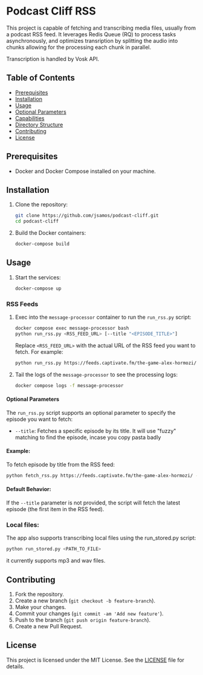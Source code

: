 # Podcast Cliff RSS

This project is capable of fetching and transcribing media files, usually from a podcast RSS feed. It leverages Redis Queue (RQ) to process tasks asynchronously, and optimizes transription by splitting the audio into chunks allowing for the processing each chunk in parallel.

Transcription is handled by Vosk API.

## Table of Contents

- [Prerequisites](#prerequisites)
- [Installation](#installation)
- [Usage](#usage)
- [Optional Parameters](#optional-parameters)
- [Capabilities](#capabilities)
- [Directory Structure](#directory-structure)
- [Contributing](#contributing)
- [License](#license)

## Prerequisites

- Docker and Docker Compose installed on your machine.

## Installation

1. Clone the repository:

    ```sh
    git clone https://github.com/jsamos/podcast-cliff.git
    cd podcast-cliff
    ```

2. Build the Docker containers:

    ```sh
    docker-compose build
    ```

## Usage

1. Start the services:

    ```sh
    docker-compose up
    ```

### RSS Feeds

1. Exec into the `message-processor` container to run the `run_rss.py` script:

    ```sh
    docker compose exec message-processor bash
    python run_rss.py <RSS_FEED_URL> [--title "<EPISODE_TITLE>"]
    ```

    Replace `<RSS_FEED_URL>` with the actual URL of the RSS feed you want to fetch. For example:

    ```sh
    python run_rss.py https://feeds.captivate.fm/the-game-alex-hormozi/
    ```

2. Tail the logs of the `message-processor` to see the processing logs:

    ```sh
    docker compose logs -f message-processor
    ```

#### Optional Parameters

The `run_rss.py` script supports an optional parameter to specify the episode you want to fetch:

- `--title`: Fetches a specific episode by its title. It will use "fuzzy" matching to find the episode, incase you copy pasta badly

#### Example:

To fetch episode by title from the RSS feed:

```sh
python fetch_rss.py https://feeds.captivate.fm/the-game-alex-hormozi/ --title 'Why Branding Makes You Money'
```

#### Default Behavior:

If the `--title` parameter is not provided, the script will fetch the latest episode (the first item in the RSS feed).

### Local files:

The app also supports transcribing local files using the run_stored.py script:

```sh
python run_stored.py <PATH_TO_FILE>
```

it currently supports mp3 and wav files.

## Contributing

1. Fork the repository.
2. Create a new branch (`git checkout -b feature-branch`).
3. Make your changes.
4. Commit your changes (`git commit -am 'Add new feature'`).
5. Push to the branch (`git push origin feature-branch`).
6. Create a new Pull Request.

## License

This project is licensed under the MIT License. See the [LICENSE](LICENSE) file for details.
